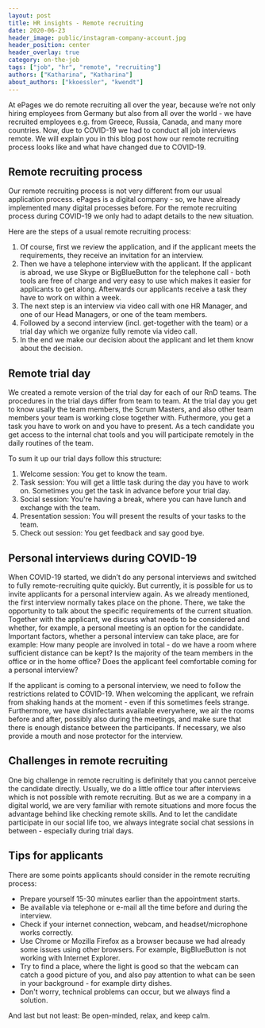 ```yaml
---
layout: post
title: HR insights - Remote recruiting
date: 2020-06-23
header_image: public/instagram-company-account.jpg
header_position: center
header_overlay: true
category: on-the-job
tags: ["job", "hr", "remote", "recruiting"]
authors: ["Katharina", "Katharina"]
about_authors: ["kkoessler", "kwendt"]
---
```


At ePages we do remote recruiting all over the year, because we’re not only hiring employees from Germany but also from all over the world - we have recruited employees e.g. from Greece, Russia, Canada, and many more countries.
Now, due to COVID-19 we had to conduct all job interviews remote.
We will explain you in this blog post how our remote recruiting process looks like and what have changed due to COVID-19.

## Remote recruiting process

Our remote recruiting process is not very different from our usual application process. 
ePages is a digital company - so, we have already implemented many digital processes before.
For the remote recruiting process during COVID-19 we only had to adapt details to the new situation.

Here are the steps of a usual remote recruiting process:

1. Of course, first we review the application, and if the applicant meets the requirements, they receive an invitation for an interview.
2. Then we have a telephone interview with the applicant. If the applicant is abroad, we use Skype or BigBlueButton for the telephone call - both tools are free of charge and very easy to use which makes it easier for applicants to get along. Afterwards our applicants receive a task they have to work on within a week.
3. The next step is an interview via video call with one HR Manager, and one of our Head Managers, or one of the team members.
4. Followed by a second interview (incl. get-together with the team) or a trial day which we organize fully remote via video call.
5. In the end we make our decision about the applicant and let them know about the decision.

## Remote trial day 

We created a remote version of the trial day for each of our RnD teams.
The procedures in the trial days differ from team to team.
At the trial day you get to know usally the team members, the Scrum Masters, and also other team members your team is working close together with.
Futhermore, you get a task you have to work on and you have to present.
As a tech candidate you get access to the internal chat tools and you will participate remotely in the daily routines of the team.

To sum it up our trial days follow this structure:

1. Welcome session: You get to know the team.
2. Task session: You will get a little task during the day you have to work on. Sometimes you get the task in advance before your trial day.
3. Social session: You're having a break, where you can have lunch and exchange with the team.
4. Presentation session: You will present the results of your tasks to the team.
5. Check out session: You get feedback and say good bye.

## Personal interviews during COVID-19

When COVID-19 started, we didn’t do any personal interviews and switched to fully remote-recruiting quite quickly.
But currently, it is possible for us to invite applicants for a personal interview again.
As we already mentioned, the first interview normally takes place on the phone.
There, we take the opportunity to talk about the specific requirements of the current situation.
Together with the applicant, we discuss what needs to be considered and whether, for example, a personal meeting is an option for the candidate.
Important factors, whether a personal interview can take place, are for example: How many people are involved in total - do we have a room where sufficient distance can be kept? Is the majority of the team members in the office or in the home office? Does the applicant feel comfortable coming for a personal interview?

If the applicant is coming to a personal interview, we need to follow the restrictions related to COVID-19.
When welcoming the applicant, we refrain from shaking hands at the moment - even if this sometimes feels strange.
Furthermore, we have disinfectants available everywhere, we air the rooms before and after, possibly also during the meetings, and make sure that there is enough distance between the participants.
If necessary, we also provide a mouth and nose protector for the interview.

## Challenges in remote recruiting

One big challenge in remote recruiting is definitely that you cannot perceive the candidate directly.
Usually, we do a little office tour after interviews which is not possible with remote recruiting.
But as we are a company in a digital world, we are very familiar with remote situations and more focus the advantage behind like checking remote skills.
And to let the candidate participate in our social life too, we always integrate social chat sessions in between - especially during trial days.

## Tips for applicants

There are some points applicants should consider in the remote recruiting process:

- Prepare yourself 15-30 minutes earlier than the appointment starts.
- Be available via telephone or e-mail all the time before and during the interview.
- Check if your internet connection, webcam, and headset/microphone works correctly.
- Use Chrome or Mozilla Firefox as a browser because we had already some issues using other browsers. For example, BigBlueButton is not working with Internet Explorer.
- Try to find a place, where the light is good so that the webcam can catch a good picture of you, and also pay attention to what can be seen in your background - for example dirty dishes.
- Don't worry, technical problems can occur, but we always find a solution.

And last but not least: Be open-minded, relax, and keep calm.